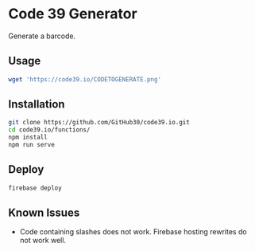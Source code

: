 # Code 39 Generator

Generate a barcode.

## Usage

```bash
wget 'https://code39.io/CODETOGENERATE.png'
```

## Installation

```bash
git clone https://github.com/GitHub30/code39.io.git
cd code39.io/functions/
npm install
npm run serve
```

## Deploy

```bash
firebase deploy
```

## Known Issues

- Code containing slashes does not work. Firebase hosting rewrites do not work well.
